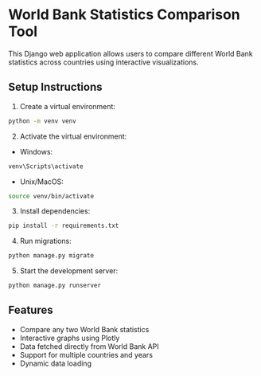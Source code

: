 # World Bank Statistics Comparison Tool

This Django web application allows users to compare different World Bank statistics across countries using interactive visualizations.

## Setup Instructions

1. Create a virtual environment:
```bash
python -m venv venv
```

2. Activate the virtual environment:
- Windows:
```bash
venv\Scripts\activate
```
- Unix/MacOS:
```bash
source venv/bin/activate
```

3. Install dependencies:
```bash
pip install -r requirements.txt
```

4. Run migrations:
```bash
python manage.py migrate
```

5. Start the development server:
```bash
python manage.py runserver
```

## Features
- Compare any two World Bank statistics
- Interactive graphs using Plotly
- Data fetched directly from World Bank API
- Support for multiple countries and years
- Dynamic data loading
